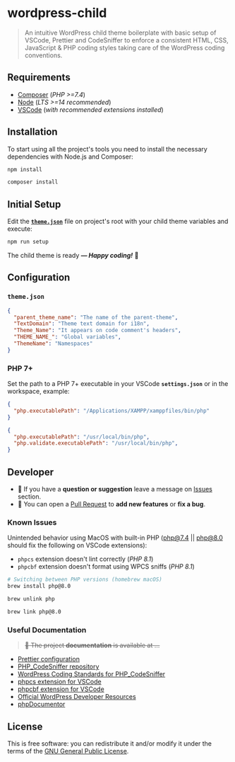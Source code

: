 # wordpress-child

> An intuitive WordPress child theme boilerplate with basic setup of VSCode, Prettier and CodeSniffer to enforce a consistent HTML, CSS, JavaScript & PHP coding styles taking care of the WordPress coding conventions.

## Requirements

- [Composer](https://getcomposer.org/) (_PHP >=7.4_)
- [Node](https://nodejs.org/) (_LTS >=14 recommended_)
- [VSCode](https://code.visualstudio.com/) (_with recommended extensions installed_)

## Installation

To start using all the project's tools you need to install the necessary dependencies with Node.js and Composer:

```sh
npm install
```

```sh
composer install
```

## Initial Setup

Edit the [**`theme.json`**](./theme.json) file on project's root with your child theme variables and execute:

```sh
npm run setup
```

The child theme is ready **_— Happy coding!_** 🤖

## Configuration

### `theme.json`

```json
{
  "parent_theme_name": "The name of the parent-theme",
  "TextDomain": "Theme text domain for i18n",
  "Theme_Name": "It appears on code comment's headers",
  "THEME_NAME_": "Global variables",
  "ThemeName": "Namespaces"
}
```

### PHP 7+

Set the path to a PHP 7+ executable in your VSCode **`settings.json`** or in the workspace, example:

```json
{
  "php.executablePath": "/Applications/XAMPP/xamppfiles/bin/php"
}

{
  "php.executablePath": "/usr/local/bin/php",
  "php.validate.executablePath": "/usr/local/bin/php",
}
```

## Developer

- 💬 If you have a **question or suggestion** leave a message on [Issues](https://github.com/whoisjorge/wordpress-child/issues) section.
- 🐞 You can open a [Pull Request](https://github.com/whoisjorge/wordpress-child/pulls) to **add new features** or **fix a bug**.

### Known Issues

Unintended behavior using MacOS with built-in PHP (php@7.4 || php@8.0 should fix the following on VSCode extensions):

- `phpcs` extension doesn't lint correctly (_PHP 8.1_)
- `phpcbf` extension doesn't format using WPCS sniffs (_PHP 8.1_)

```sh
# Switching between PHP versions (homebrew macOS)
brew install php@8.0

brew unlink php

brew link php@8.0
```

### Useful Documentation

> ~~📄 The project **documentation** is available at ...~~

- [Prettier configuration](https://prettier.io/docs/en/options.html)
- [PHP_CodeSniffer repository](https://github.com/squizlabs/PHP_CodeSniffer)
- [WordPress Coding Standards for PHP_CodeSniffer](https://github.com/WordPress/WordPress-Coding-Standards)
- [phpcs extension for VSCode](https://marketplace.visualstudio.com/items?itemName=ikappas.phpcs)
- [phpcbf extension for VSCode](https://marketplace.visualstudio.com/items?itemName=persoderlind.vscode-phpcbf)
- [Official WordPress Developer Resources](https://developer.wordpress.org/)
- [phpDocumentor](https://docs.phpdoc.org/guide/references/phpdoc/tags/index.html#tag-reference)

## License

This is free software: you can redistribute it and/or modify it under the terms of the [GNU General Public License](LICENSE).
